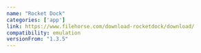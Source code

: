 ```yaml
---
name: "Rocket Dock"
categories: ['app']
link: https://www.filehorse.com/download-rocketdock/download/
compatibility: emulation
versionFrom: "1.3.5"
---
```


